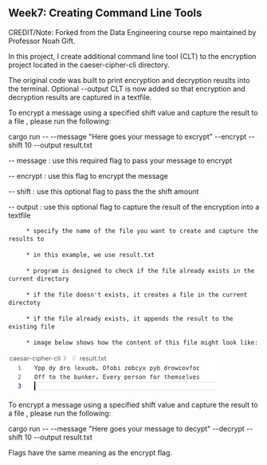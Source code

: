 ## Week7: Creating Command Line Tools

CREDIT/Note: Forked from the Data Engineering course repo maintained by Professor Noah Gift.

In this project, I create additional command line tool (CLT) to the encryption project located in the caeser-cipher-cli directory.

The original code was built to print encryption and decryption reuslts into the terminal. Optional --output CLT is now added so that encryption and decryption results are captured in a textfile. 

To encrypt a message using a specified shift value and capture the result to a file , please run the following: 

   cargo run --  --message "Here goes your message to excrypt" --encrypt --shift 10 --output result.txt

   -- message : use this required flag to pass your message to encrypt

   -- encrypt : use this flag to encrypt the message

   -- shift : use this optional flag to pass the the shift amount

   -- output : use this optional flag to capture the result of the encryption into a textfile

         * specify the name of the file you want to create and capture the results to

         * in this example, we use result.txt

         * program is designed to check if the file already exists in the current directory

         * if the file doesn't exists, it creates a file in the current directoty

         * if the file already exists, it appends the result to the existing file

         * image below shows how the content of this file might look like: 

   ![Alt Text](caesar-cipher-cli/img/demo.png)



To encrypt a message using a specified shift value and capture the result to a file , please run the following: 

   cargo run --  --message "Here goes your message to decypt" --decrypt --shift 10 --output result.txt

   Flags have the same meaning as the encrypt flag.


   


